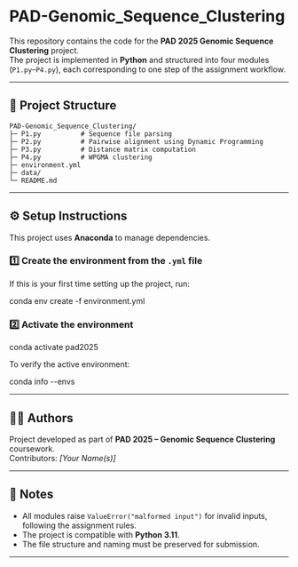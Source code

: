 # PAD-Genomic_Sequence_Clustering

This repository contains the code for the **PAD 2025 Genomic Sequence Clustering** project.  
The project is implemented in **Python** and structured into four modules (`P1.py`–`P4.py`), each corresponding to one step of the assignment workflow.

---

## 📁 Project Structure

```
PAD-Genomic_Sequence_Clustering/
├─ P1.py          # Sequence file parsing  
├─ P2.py          # Pairwise alignment using Dynamic Programming  
├─ P3.py          # Distance matrix computation  
├─ P4.py          # WPGMA clustering  
├─ environment.yml 
├─ data/ 
└─ README.md  
```


---

## ⚙️ Setup Instructions

This project uses **Anaconda** to manage dependencies.

### 1️⃣ Create the environment from the `.yml` file

If this is your first time setting up the project, run:

conda env create -f environment.yml

### 2️⃣ Activate the environment

conda activate pad2025

To verify the active environment:

conda info --envs


---

## 🧑‍💻 Authors

Project developed as part of **PAD 2025 – Genomic Sequence Clustering** coursework.  
Contributors: *[Your Name(s)]*

---

## 🧾 Notes

- All modules raise `ValueError("malformed input")` for invalid inputs, following the assignment rules.  
- The project is compatible with **Python 3.11**.  
- The file structure and naming must be preserved for submission.  

---